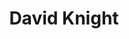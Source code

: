 ---
title: "David Knight"
presenter_id: david_knight
position: Postdoc
start_date: 2002
end_date: 2007
email: 
phone: 
photo: 
status: former
layout: member 
---